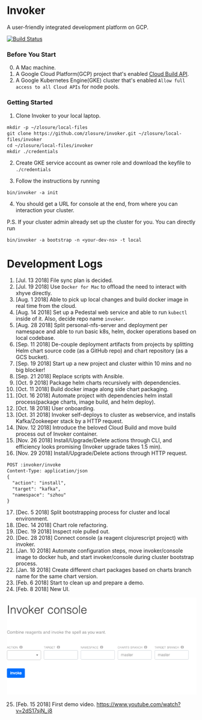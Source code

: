 # Invoker

A user-friendly integrated development platform on GCP.

[![Build Status](https://travis-ci.org/zlosure/invoker.svg?branch=master)](https://travis-ci.org/zlosure/invoker)

### Before You Start
0. A Mac machine.
1. A Google Cloud Platform(GCP) project that's enabled [Cloud Build API](https://console.cloud.google.com/flows/enableapi?apiid=cloudbuild.googleapis.com).
2. A Google Kubernetes Engine(GKE) cluster that's enabled `Allow full access to all Cloud APIs` for node pools.

### Getting Started
1. Clone Invoker to your local laptop.
``` shell
mkdir -p ~/zlosure/local-files
git clone https://github.com/zlosure/invoker.git ~/zlosure/local-files/invoker
cd ~/zlosure/local-files/invoker
mkdir ./credentials
```

2. Create GKE service account as owner role and download the keyfile to `./credentials`

3. Follow the instructions by running

``` shell
bin/invoker -a init
```

4. You should get a URL for console at the end, from where you can interaction your cluster.

P.S. If your cluster admin already set up the cluster for you. You can directly run

``` shell
bin/invoker -a bootstrap -n <your-dev-ns> -t local

```

# Development Logs
1. [Jul. 13 2018] File sync plan is decided.
2. [Jul. 19 2018] Use `Docker for Mac` to offload the need to interact with xhyve directly.
3. [Aug. 1 2018] Able to pick up local changes and build docker image in real time from the cloud.
4. [Aug. 14 2018] Set up a Pedestal web service and able to run `kubectl` inside of it. Also, decide repo name `invoker`.
5. [Aug. 28 2018] Split personal-nfs-server and deployment per namespace and able to run basic k8s, helm, docker operations based on local codebase.
6. [Sep. 11 2018] De-couple deployment artifacts from projects by splitting Helm chart source code (as a GitHub repo) and chart repository (as a GCS bucket).
7. [Sep. 19 2018] Start up a new project and cluster within 10 mins and no big blocker!
8. [Sep. 21 2018] Replace scripts with Ansible.
9. [Oct. 9 2018] Package helm charts recursively with dependencies.
10. [Oct. 11 2018] Build docker image along side chart packaging.
11. [Oct. 16 2018] Automate project with dependencies helm install process(package charts, image build, and helm deploy).
12. [Oct. 18 2018] User onboarding.
13. [Oct. 31 2018] Invoker self-deploys to cluster as webservice, and installs Kafka/Zookeeper stack by a HTTP request.
14. [Nov. 12 2018] Introduce the beloved Cloud Build and move build process out of Invoker container.
15. [Nov. 26 2018] Install/Upgrade/Delete actions through CLI, and efficiency looks promising (Invoker upgrade takes 1.5 min).
16. [Nov. 29 2018] Install/Upgrade/Delete actions through HTTP request.
```
POST :invoker/invoke
Content-Type: application/json
{
  "action": "install",
  "target": "kafka",
  "namespace": "szhou"
}
```
17. [Dec. 5 2018] Split bootstrapping process for cluster and local environment.
18. [Dec. 14 2018] Chart role refactoring.
19. [Dec. 19 2018] Inspect role pulled out.
20. [Dec. 28 2018] Connect console (a reagent clojurescript project) with invoker.
21. [Jan. 10 2018] Automate configuration steps, move invoker/console image to docker hub, and start invoker/console during cluster bootstrap process.
22. [Jan. 18 2018] Create different chart packages based on charts branch name for the same chart version.
23. [Feb. 6 2018] Start to clean up and prepare a demo.
24. [Feb. 8 2018] New UI.

![console](https://github.com/zlosure/console/blob/master/resources/console-overview.png)

25. [Feb. 15 2018] First demo video. https://www.youtube.com/watch?v=2dS17sjN_j8
